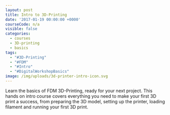 ```yaml
---
layout: post
title: Intro to 3D-Printing
date: '2017-01-19 00:00:00 +0000'
courseCode: n/a
visible: false
categories:
  - courses
  - 3D-printing
  - basics
tags:
  - "#3D-Printing"
  - "#FDM"
  - "#Intro"
  - "#DigitalWorkshopBasics"
image: /img/uploads/3d-printer-intro-icon.svg
---
```


Learn the basics of FDM 3D-Printing, ready for your next project. This hands on intro course covers everything you need to make your first 3D print a success, from preparing the 3D model, setting up the printer, loading filament and running your first 3D print.
